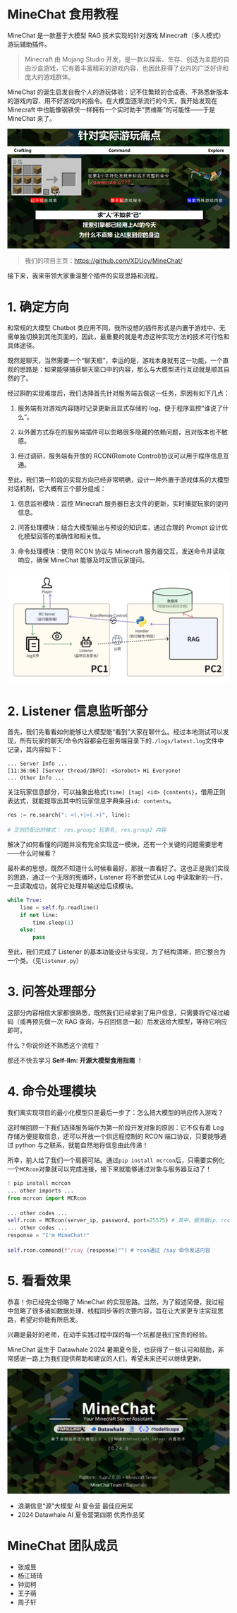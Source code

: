 # MineChat 食用教程

MineChat 是一款基于大模型 RAG 技术实现的针对游戏 Minecraft（多人模式）游玩辅助插件。

> Minecraft 由 Mojang Studio 开发，是一款以探索、生存、创造为主题的自由沙盒游戏，它有着丰富精彩的游戏内容，也因此获得了业内的广泛好评和庞大的游戏群体。

MineChat 的诞生启发自我个人的游玩体验：记不住繁琐的合成表、不熟悉新版本的游戏内容、用不好游戏内的指令。在大模型逐渐流行的今天，我开始发现在 Minecraft 中也能像钢铁侠一样拥有一个实时助手“贾维斯”的可能性——于是 MineChat 来了。

![](./assets/hurtpoint.png)

> 我们的项目主页：https://github.com/XDUcy/MineChat/

接下来，我来带领大家重温整个插件的实现思路和流程。

# 1. 确定方向

和常规的大模型 Chatbot 类应用不同，我所设想的插件形式是内置于游戏中、无需单独切换到其他页面的，因此，最重要的就是考虑这种实现方法的技术可行性和具体途径。

既然是聊天，当然需要一个“聊天框”，幸运的是，游戏本身就有这一功能，一个直观的思路是：如果能够捕获聊天窗口中的内容，那么与大模型进行互动就是顺其自然的了。

经过斟酌实现难度后，我们选择首先针对服务端去做这一任务，原因有如下几点：

1. 服务端有对游戏内容随时记录更新且显式存储的 log，便于程序监控“谁说了什么”。

2. 以外置方式存在的服务端插件可以忽略很多隐藏的依赖问题，且对版本也不敏感。

3. 经过调研，服务端有开放的 RCON(Remote Control)协议可以用于程序信息互通。

至此，我们第一阶段的实现方向已经非常明确，设计一种外置于游戏体系的大模型对话机制，它大概有三个部分组成：

1. 信息监听模块：监控 Minecraft 服务器日志文件的更新，实时捕捉玩家的提问信息。

2. 问答处理模块：结合大模型输出与预设的知识库，通过合理的 Prompt 设计优化模型回答的准确性和相关性。

3. 命令处理模块：使用 RCON 协议与 Minecraft 服务器交互，发送命令并读取响应，确保 MineChat 能够及时反馈玩家提问。

![](./assets/structure_v0.1.png)

# 2. Listener 信息监听部分

首先，我们先看看如何能够让大模型能“看到”大家在聊什么。经过本地测试可以发现，所有玩家的聊天/命令内容都会在服务端目录下的`./logs/latest.log`文件中记录，其内容如下：

```
... Server Info ...
[11:36:06] [Server thread/INFO]: <Sorobot> Hi Everyone!
... Other Info ...
```

关注玩家信息部分，可以抽象出格式`[time] [tag] <id> {contents}`，借用正则表达式，就能提取出其中的玩家信息字典条目`id: contents`。

```python
res := re.search(": <(.+)>(.+)", line):

# 正则匹配出的格式： res.group1 玩家名, res.group2 内容
```

解决了如何看懂的问题并没有完全实现这一模块，还有一个关键的问题需要思考——什么时候看？

最朴素的思想，既然不知道什么时候看最好，那就一直看好了。这也正是我们实现的思路，通过一个无限的死循环，Listener 将不断尝试从 Log 中读取新的一行，一旦读取成功，就将它处理并输送给后续模块。

```python
while True:
    line = self.fp.readline()
    if not line:
        time.sleep(1)
    else:
        pass
```

至此，我们完成了 Listener 的基本功能设计与实现，为了结构清晰，把它整合为一个类。（见`listener.py`）

# 3. 问答处理部分

这部分内容相信大家都很熟悉，既然我们已经拿到了用户信息，只需要将它经过编码（或再预先做一次 RAG 查询，与召回信息一起）后发送给大模型，等待它响应即可。

什么？你说你还不熟悉这个流程？

那还不快去学习 **Self-llm: 开源大模型食用指南** ！

# 4. 命令处理模块

我们离实现项目的最小化模型只差最后一步了：怎么把大模型的响应传入游戏？

这时候回顾一下我们选择服务端作为第一阶段开发对象的原因：它不仅有着 Log 存储方便提取信息，还可以开放一个供远程控制的 RCON 端口协议，只要能够通过 python 与之联系，就能自然地将信息由此传递！

所幸，前人给了我们一个肩膀可站。通过`pip install mcrcon`后，只需要实例化一个`MCRcon`对象就可以完成连接，接下来就能够通过对象与服务器互动了！

```python
! pip install mcrcon
... other imports ...
from mcrcon import MCRcon

... other codes ...
self.rcon = MCRcon(server_ip, password, port=25575) # 其中，服务器ip、rcon密码、开放端口都由服务端设置
... other codes ...
response = "I'm MineChat!"

self.rcon.command(f"/say {response}"") # rcon通过 /say 命令发送内容
```

# 5. 看看效果

恭喜！你已经完全领略了 MineChat 的实现思路。当然，为了叙述简便，我过程中忽略了很多诸如数据处理、线程同步等的次要内容，旨在让大家更专注实现思路，希望对你能有所启发。

兴趣是最好的老师，在动手实践过程中踩的每一个坑都是我们宝贵的经验。

MineChat 诞生于 Datawhale 2024 暑期夏令营，也获得了一些认可和鼓励，非常感谢一路上为我们提供帮助和建议的人们，希望未来还可以继续更新。

![](./assets/Cover.png)

-   浪潮信息“源”大模型 AI 夏令营 最佳应用奖
-   2024 Datawhale AI 夏令营第四期 优秀作品奖

# MineChat 团队成员

-   张成昱
-   杨江琦琦
-   钟润柯
-   王子萌
-   周子轩

